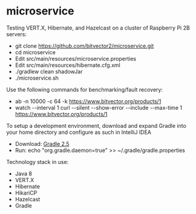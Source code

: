 # microservice

Testing VERT.X, Hibernate, and Hazelcast on a cluster of Raspberry Pi 2B servers:

* git clone https://github.com/bitvector2/microservice.git
* cd microservice
* Edit src/main/resources/microservice.properties
* Edit src/main/resources/hibernate.cfg.xml
* ./gradlew clean shadowJar
* ./microservice.sh

Use the following commands for benchmarking/fault recovery:

* ab -n 10000 -c 64 -k https://www.bitvector.org/products/1
* watch --interval 1 curl --silent --show-error --include --max-time 1 https://www.bitvector.org/products/1

To setup a development environment, download and expand Gradle into your home directory and configure as such in
IntelliJ IDEA

* Download: [Gradle 2.5](https://services.gradle.org/distributions/gradle-2.5-all.zip)
* Run: echo "org.gradle.daemon=true" >> ~/.gradle/gradle.properties

Technology stack in use:

* Java 8
* VERT.X
* Hibernate
* HikariCP
* Hazelcast
* Gradle

